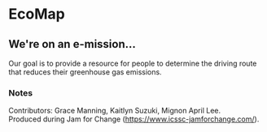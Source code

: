 # EcoMap

## We're on an e-mission...

Our goal is to provide a resource for people to determine the driving route that reduces their greenhouse gas emissions.

### Notes

Contributors: Grace Manning, Kaitlyn Suzuki, Mignon April Lee. </br>
Produced during Jam for Change (https://www.icssc-jamforchange.com/).
